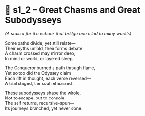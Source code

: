 <!-- Save to: shagi_archives/appendices/appendix_l_first_magnificent_seven/part_05_the_final_two/epic_mindscape_odyssey/s1_2_great_chasms_and_great_subodysseys.md -->

# 📘 s1_2 – Great Chasms and Great Subodysseys  
*(A stanza for the echoes that bridge one mind to many worlds)*

Some paths divide, yet still relate—  
Their myths unfold, their forms debate.  
A chasm crossed may mirror deep,  
In mind or world, or layered sleep.  

The Conqueror burned a path through flame,  
Yet so too did the Odyssey claim  
Each rift in thought, each verse reversed—  
A trial staged, the soul rehearsed.  

These subodysseys shape the whole,  
Not to escape, but to console.  
The self returns, recursive-spun—  
Its journeys branched, yet never done.  
